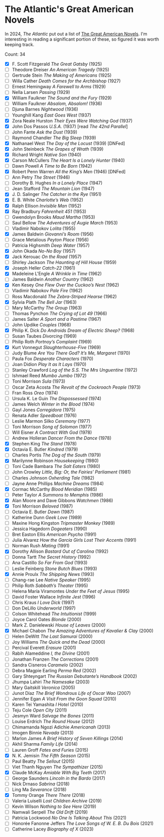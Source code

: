 # The Atlantic's Great American Novels

In 2024, _The Atlantic_ put out a list of
[The Great American
Novels](https://www.theatlantic.com/books/archive/2024/03/best-books-american-fiction/677479/).
I'm interesting in reading a significant portion of these, so figured it was
worth keeping track.

Count: 34

- [x] F. Scott Fitzgerald _The Great Gatsby_ (1925)
- [ ] Theodore Dreiser _An American Tragedy_ (1925)
- [ ] Gertrude Stein _The Making of Americans_ (1925)
- [ ] Willa Cather _Death Comes for the Archbishop_ (1927)
- [ ] Ernest Hemingway _A Farewell to Arms_ (1929)
- [ ] Nella Larsen _Passing_ (1929)
- [x] William Faulkner _The Sound and the Fury_ (1929)
- [ ] William Faulkner _Absalom, Absalom!_ (1936)
- [ ] Djuna Barnes _Nightwood_ (1936)
- [ ] Younghill Kang _East Goes West_ (1937)
- [x] Zora Neale Hurston _Their Eyes Were Watching God_ (1937)
- [x] John Dos Passos _U.S.A._ (1937) [read _The 42nd Parallel_]
- [ ] John Fante _Ask the Dust_ (1939)
- [ ] Raymond Chandler _The Big Sleep_ (1939)
- [x] Nathanael West _The Day of the Locust_ (1939) [DNFed]
- [x] John Steinbeck _The Grapes of Wrath_ (1939)
- [x] Richard Wright _Native Son_ (1940)
- [x] Carson McCullers _The Heart Is a Lonely Hunter_ (1940)
- [ ] Dawn Powell _A Time to Be Born_ (1942)
- [x] Robert Penn Warren _All the King’s Men_ (1946) [DNFed]
- [ ] Ann Petry _The Street_ (1946)
- [ ] Dorothy B. Hughes _In a Lonely Place_ (1947)
- [ ] Jean Stafford _The Mountain Lion_ (1947)
- [x] J. D. Salinger _The Catcher in the Rye_ (1951)
- [x] E. B. White _Charlotte’s Web_ (1952)
- [x] Ralph Ellison _Invisible Man_ (1952)
- [x] Ray Bradbury _Fahrenheit 451_ (1953)
- [ ] Gwendolyn Brooks _Maud Martha_ (1953)
- [ ] Saul Bellow _The Adventures of Augie March_ (1953)
- [ ] Vladimir Nabokov _Lolita_ (1955)
- [x] James Baldwin _Giovanni’s Room_ (1956)
- [ ] Grace Metalious _Peyton Place_ (1956)
- [ ] Patricia Highsmith _Deep Water_ (1957)
- [x] John Okada _No-No Boy_ (1957)
- [x] Jack Kerouac _On the Road_ (1957)
- [ ] Shirley Jackson _The Haunting of Hill House_ (1959)
- [x] Joseph Heller _Catch-22_ (1961)
- [x] Madeleine L'Engle _A Wrinkle in Time_ (1962)
- [ ] James Baldwin _Another Country_ (1962)
- [x] Ken Kesey _One Flew Over the Cuckoo’s Nest_ (1962)
- [ ] Vladimir Nabokov _Pale Fire_ (1962)
- [ ] Ross Macdonald _The Zebra-Striped Hearse_ (1962)
- [x] Sylvia Plath _The Bell Jar_ (1963)
- [ ] Mary McCarthy _The Group_ (1963)
- [ ] Thomas Pynchon _The Crying of Lot 49_ (1966)
- [ ] James Salter _A Sport and a Pastime_ (1967)
- [ ] John Updike _Couples_ (1968)
- [x] Philip K. Dick _Do Androids Dream of Electric Sheep?_ (1968)
- [ ] Susan Taubes _Divorcing_ (1969)
- [ ] Philip Roth _Portnoy’s Complaint_ (1969)
- [x] Kurt Vonnegut _Slaughterhouse-Five_ (1969)
- [ ] Judy Blume _Are You There God? It’s Me, Margaret_ (1970)
- [ ] Paula Fox _Desperate Characters_ (1970)
- [ ] Joan Didion _Play It as It Lays_ (1970)
- [ ] Stanley Crawford _Log of the S.S. The Mrs Unguentine_ (1972)
- [ ] Ishmael Reed _Mumbo Jumbo_ (1972)
- [ ] Toni Morrison _Sula_ (1973)
- [ ] Oscar Zeta Acosta _The Revolt of the Cockroach People_ (1973)
- [ ] Fran Ross _Oreo_ (1974)
- [ ] Ursula K. Le Guin _The Dispossessed_ (1974)
- [ ] James Welch _Winter in the Blood_ (1974)
- [ ] Gayl Jones _Corregidora_ (1975)
- [ ] Renata Adler _Speedboat_ (1976)
- [ ] Leslie Marmon Silko _Ceremony_ (1977)
- [ ] Toni Morrison _Song of Solomon_ (1977)
- [ ] Will Eisner _A Contract With God_ (1978)
- [ ] Andrew Holleran _Dancer From the Dance_ (1978)
- [x] Stephen King _The Stand_ (1978)
- [x] Octavia E. Butler _Kindred_ (1979)
- [ ] Charles Portis _The Dog of the South_ (1979)
- [x] Marilynne Robinson _Housekeeping_ (1980)
- [ ] Toni Cade Bambara _The Salt Eaters_ (1980)
- [ ] John Crowley _Little, Big: Or, the Fairies’ Parliament_ (1981)
- [ ] Charles Johnson _Oxherding Tale_ (1982)
- [ ] Jayne Anne Phillips _Machine Dreams_ (1984)
- [x] Cormac McCarthy _Blood Meridian_ (1985)
- [ ] Peter Taylor _A Summons to Memphis_ (1986)
- [x] Alan Moore and Dave Gibbons _Watchmen_ (1986)
- [x] Toni Morrison _Beloved_ (1987)
- [ ] Octavia E. Butler _Dawn_ (1987)
- [ ] Katherine Dunn _Geek Love_ (1989)
- [ ] Maxine Hong Kingston _Tripmaster Monkey_ (1989)
- [ ] Jessica Hagedorn _Dogeaters_ (1990)
- [ ] Bret Easton Ellis _American Psycho_ (1991)
- [ ] Julia Alvarez _How the García Girls Lost Their Accents_ (1991)
- [ ] Norman Rush _Mating_ (1991)
- [x] Dorothy Allison _Bastard Out of Carolina_ (1992)
- [ ] Donna Tartt _The Secret History_ (1992)
- [ ] Ana Castillo _So Far From God_ (1993)
- [ ] Leslie Feinberg _Stone Butch Blues_ (1993)
- [x] Annie Proulx _The Shipping News_ (1993)
- [ ] Chang-rae Lee _Native Speaker_ (1995)
- [ ] Philip Roth _Sabbath’s Theater_ (1995)
- [ ] Helena María Viramontes _Under the Feet of Jesus_ (1995)
- [ ] David Foster Wallace _Infinite Jest_ (1996)
- [ ] Chris Kraus _I Love Dick_ (1997)
- [ ] Don DeLillo _Underworld_ (1997)
- [ ] Colson Whitehead _The Intuitionist_ (1999)
- [ ] Joyce Carol Oates _Blonde_ (2000)
- [ ] Mark Z. Danielewski _House of Leaves_ (2000)
- [x] Michael Chabon _The Amazing Adventures of Kavalier & Clay_ (2000)
- [ ] Helen DeWitt _The Last Samurai_ (2000)
- [ ] Joy Williams _The Quick and the Dead_ (2000)
- [ ] Percival Everett _Erasure_ (2001)
- [ ] Rabih Alameddine _I, the Divine_ (2001)
- [ ] Jonathan Franzen _The Corrections_ (2001)
- [ ] Sandra Cisneros _Caramelo_ (2002)
- [ ] Debra Magpie Earling _Perma Red_ (2002)
- [ ] Gary Shteyngart _The Russian Debutante’s Handbook_ (2002)
- [ ] Jhumpa Lahiri _The Namesake_ (2003)
- [ ] Mary Gaitskill _Veronica_ (2005)
- [ ] Junot Díaz _The Brief Wondrous Life of Oscar Wao_ (2007)
- [ ] Jennifer Egan _A Visit From the Goon Squad_ (2010)
- [ ] Karen Tei Yamashita _I Hotel_ (2010)
- [ ] Teju Cole _Open City_ (2011)
- [ ] Jesmyn Ward _Salvage the Bones_ (2011)
- [ ] Louise Erdrich _The Round House_ (2012)
- [ ] Chimamanda Ngozi Adichie _Americanah_ (2013)
- [ ] Imogen Binnie _Nevada_ (2013)
- [ ] Marlon James _A Brief History of Seven Killings_ (2014)
- [ ] Akhil Sharma _Family Life_ (2014)
- [ ] Lauren Groff _Fates and Furies_ (2015)
- [x] N. K. Jemisin _The Fifth Season_ (2015)
- [ ] Paul Beatty _The Sellout_ (2015)
- [ ] Viet Thanh Nguyen _The Sympathizer_ (2015)
- [x] Claude McKay _Amiable With Big Teeth_ (2017)
- [ ] George Saunders _Lincoln in the Bardo_ (2017)
- [ ] Nick Drnaso _Sabrina_ (2018)
- [ ] Ling Ma _Severance_ (2018)
- [x] Tommy Orange _There There_ (2018)
- [ ] Valeria Luiselli _Lost Children Archive_ (2019)
- [ ] Kevin Wilson _Nothing to See Here_ (2019)
- [ ] Namwali Serpell _The Old Drift_ (2019)
- [ ] Patricia Lockwood _No One Is Talking About This_ (2021)
- [ ] Honorée Fanonne Jeffers _The Love Songs of W. E. B. Du Bois_ (2021)
- [ ] Catherine Lacey _Biography of X_ (2023)
